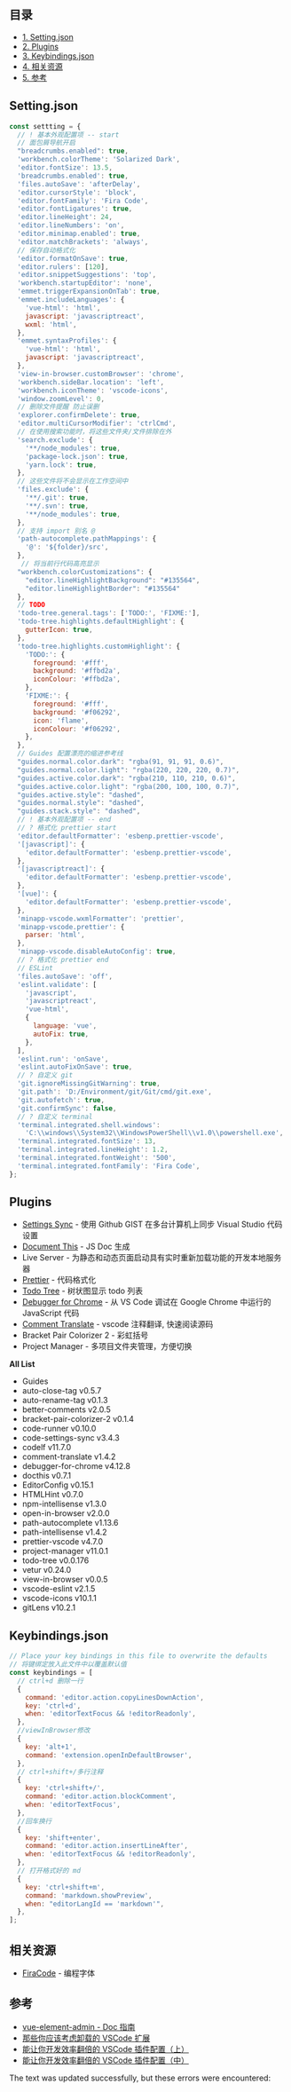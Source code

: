 ## 目录

-   [1\. Setting.json](#Setting.json)
-   [2\. Plugins](#Plugins)
-   [3\. Keybindings.json](#Keybindings.json)
-   [4\. 相关资源](#%E7%9B%B8%E5%85%B3%E8%B5%84%E6%BA%90)
-   [5\. 参考](#%E5%8F%82%E8%80%83)

## Setting.json

```js
const settting = {
  // ! 基本外观配置项 -- start
  // 面包屑导航开启
  "breadcrumbs.enabled": true,
  'workbench.colorTheme': 'Solarized Dark',
  'editor.fontSize': 13.5,
  'breadcrumbs.enabled': true,
  'files.autoSave': 'afterDelay',
  'editor.cursorStyle': 'block',
  'editor.fontFamily': 'Fira Code',
  'editor.fontLigatures': true,
  'editor.lineHeight': 24,
  'editor.lineNumbers': 'on',
  'editor.minimap.enabled': true,
  'editor.matchBrackets': 'always',
  // 保存自动格式化
  'editor.formatOnSave': true,
  'editor.rulers': [120],
  'editor.snippetSuggestions': 'top',
  'workbench.startupEditor': 'none',
  'emmet.triggerExpansionOnTab': true,
  'emmet.includeLanguages': {
    'vue-html': 'html',
    javascript: 'javascriptreact',
    wxml: 'html',
  },
  'emmet.syntaxProfiles': {
    'vue-html': 'html',
    javascript: 'javascriptreact',
  },
  'view-in-browser.customBrowser': 'chrome',
  'workbench.sideBar.location': 'left',
  'workbench.iconTheme': 'vscode-icons',
  'window.zoomLevel': 0,
  // 删除文件提醒 防止误删
  'explorer.confirmDelete': true,
  'editor.multiCursorModifier': 'ctrlCmd',
  // 在使用搜索功能时，将这些文件夹/文件排除在外
  'search.exclude': {
    '**/node_modules': true,
    'package-lock.json': true,
    'yarn.lock': true,
  },
  // 这些文件将不会显示在工作空间中
  'files.exclude': {
    '**/.git': true,
    '**/.svn': true,
    '**/node_modules': true,
  },
  // 支持 import 别名 @
  'path-autocomplete.pathMappings': {
    '@': '${folder}/src',
  },
   // 将当前行代码高亮显示
  "workbench.colorCustomizations": {
    "editor.lineHighlightBackground": "#135564",
    "editor.lineHighlightBorder": "#135564"
  },
  // TODO
  'todo-tree.general.tags': ['TODO:', 'FIXME:'],
  'todo-tree.highlights.defaultHighlight': {
    gutterIcon: true,
  },
  'todo-tree.highlights.customHighlight': {
    'TODO:': {
      foreground: '#fff',
      background: '#ffbd2a',
      iconColour: '#ffbd2a',
    },
    'FIXME:': {
      foreground: '#fff',
      background: '#f06292',
      icon: 'flame',
      iconColour: '#f06292',
    },
  },
  // Guides 配置漂亮的缩进参考线
  "guides.normal.color.dark": "rgba(91, 91, 91, 0.6)",
  "guides.normal.color.light": "rgba(220, 220, 220, 0.7)",
  "guides.active.color.dark": "rgba(210, 110, 210, 0.6)",
  "guides.active.color.light": "rgba(200, 100, 100, 0.7)",
  "guides.active.style": "dashed",
  "guides.normal.style": "dashed",
  "guides.stack.style": "dashed",
  // ! 基本外观配置项 -- end
  // ? 格式化 prettier start
  'editor.defaultFormatter': 'esbenp.prettier-vscode',
  '[javascript]': {
    'editor.defaultFormatter': 'esbenp.prettier-vscode',
  },
  '[javascriptreact]': {
    'editor.defaultFormatter': 'esbenp.prettier-vscode',
  },
  '[vue]': {
    'editor.defaultFormatter': 'esbenp.prettier-vscode',
  },
  'minapp-vscode.wxmlFormatter': 'prettier',
  'minapp-vscode.prettier': {
    parser: 'html',
  },
  'minapp-vscode.disableAutoConfig': true,
  // ? 格式化 prettier end
  // ESLint
  'files.autoSave': 'off',
  'eslint.validate': [
    'javascript',
    'javascriptreact',
    'vue-html',
    {
      language: 'vue',
      autoFix: true,
    },
  ],
  'eslint.run': 'onSave',
  'eslint.autoFixOnSave': true,
  // ? 自定义 git
  'git.ignoreMissingGitWarning': true,
  'git.path': 'D:/Environment/git/Git/cmd/git.exe',
  'git.autofetch': true,
  'git.confirmSync': false,
  // ? 自定义 terminal
  'terminal.integrated.shell.windows':
    'C:\\windows\\System32\\WindowsPowerShell\\v1.0\\powershell.exe',
  'terminal.integrated.fontSize': 13,
  'terminal.integrated.lineHeight': 1.2,
  'terminal.integrated.fontWeight': '500',
  'terminal.integrated.fontFamily': 'Fira Code',
};
```

## Plugins

-   [Settings Sync](https://github.com/shanalikhan/code-settings-sync) - 使用 Github GIST 在多台计算机上同步 Visual Studio 代码设置
-   [Document This](https://github.com/joelday/vscode-docthis) - JS Doc 生成
-   Live Server - 为静态和动态页面启动具有实时重新加载功能的开发本地服务器
-   [Prettier](https://github.com/prettier/prettier-vscode) - 代码格式化
-   [Todo Tree](https://github.com/Gruntfuggly/todo-tree) - 树状图显示 todo 列表
-   [Debugger for Chrome](https://github.com/Microsoft/vscode-chrome-debug) - 从 VS Code 调试在 Google Chrome 中运行的 JavaScript 代码
-   [Comment Translate](https://github.com/intellism/vscode-comment-translate) - vscode 注释翻译, 快速阅读源码
-   Bracket Pair Colorizer 2 - 彩虹括号
-   Project Manager - 多项目文件夹管理，方便切换

**All List**

-   Guides
-   auto-close-tag v0.5.7
-   auto-rename-tag v0.1.3
-   better-comments v2.0.5
-   bracket-pair-colorizer-2 v0.1.4
-   code-runner v0.10.0
-   code-settings-sync v3.4.3
-   codelf v11.7.0
-   comment-translate v1.4.2
-   debugger-for-chrome v4.12.8
-   docthis v0.7.1
-   EditorConfig v0.15.1
-   HTMLHint v0.7.0
-   npm-intellisense v1.3.0
-   open-in-browser v2.0.0
-   path-autocomplete v1.13.6
-   path-intellisense v1.4.2
-   prettier-vscode v4.7.0
-   project-manager v11.0.1
-   todo-tree v0.0.176
-   vetur v0.24.0
-   view-in-browser v0.0.5
-   vscode-eslint v2.1.5
-   vscode-icons v10.1.1
-   gitLens v10.2.1

## Keybindings.json

```js
// Place your key bindings in this file to overwrite the defaults
// 将键绑定放入此文件中以覆盖默认值
const keybindings = [
  // ctrl+d 删除一行
  {
    command: 'editor.action.copyLinesDownAction',
    key: 'ctrl+d',
    when: 'editorTextFocus && !editorReadonly',
  },
  //viewInBrowser修改
  {
    key: 'alt+1',
    command: 'extension.openInDefaultBrowser',
  },
  // ctrl+shift+/多行注释
  {
    key: 'ctrl+shift+/',
    command: 'editor.action.blockComment',
    when: 'editorTextFocus',
  },
  //回车换行
  {
    key: 'shift+enter',
    command: 'editor.action.insertLineAfter',
    when: 'editorTextFocus && !editorReadonly',
  },
  // 打开格式好的 md
  {
    key: 'ctrl+shift+m',
    command: 'markdown.showPreview',
    when: "editorLangId == 'markdown'",
  },
];
```

## 相关资源

-   [FiraCode](https://github.com/tonsky/FiraCode) - 编程字体

## 参考

-   [vue-element-admin - Doc 指南](https://panjiachen.gitee.io/vue-element-admin-site/zh/guide)
-   [那些你应该考虑卸载的 VSCode 扩展](https://zhuanlan.zhihu.com/p/125773296)
-   [能让你开发效率翻倍的 VSCode 插件配置（上）](https://zhuanlan.zhihu.com/p/30976584)
-   [能让你开发效率翻倍的 VSCode 插件配置（中）](https://zhuanlan.zhihu.com/p/35661521)

The text was updated successfully, but these errors were encountered: